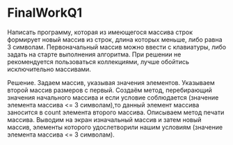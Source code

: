 # FinalWorkQ1
Написать программу, которая из имеющегося массива строк формирует новый массив из строк, длина которых меньше, либо равна 3 символам. Первоначальный массив можно ввести с клавиатуры, либо задать на старте выполнения алгоритма. При решении не рекомендуется пользоваться коллекциями, лучше обойтись исключительно массивами.

Решение.
Задаем массив, указывая значения элементов.
Указываем второй массив размеров с первый.
Создаём метод, перебирающий значения начального массива и если условие соблюдается (значение элемента массива <= 3 символам),то данный элемент массива заносится в count элемента второго массива.
Описываем метод печати массива.
Выводим на экран изначальный массив и затем новый массив, элементы которого удослетворили нашим условиям (значение элемента массива <= 3 символам).
